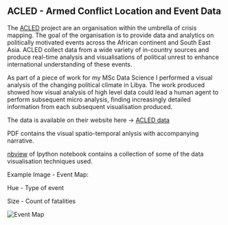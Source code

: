 ## ACLED - Armed Conflict Location and Event Data

The [ACLED](http://www.acleddata.com) project are an organisation within the umbrella of crisis mapping. The goal of the organisation is to provide data and analytics 
on politically motivated events across the African continent and South East Asia. ACLED collect data from a wide variety of in-country sources and
produce real-time analysis and visualisations of political unrest to enhance international understanding of these events.

As part of a piece of work for my MSc Data Science I performed a visual analysis of the changing political climate in Libya. The work produced
showed how visual analysis of high level data could lead a human agent to perform subsequent micro analysis, finding increasingly detailed information 
from each subsequent visualisation produced.

The data is available on their website here  -> [ACLED data](http://www.acleddata.com/data/)

PDF contains the visual spatio-temporal anlysis with accompanying narrative.

[nbview](https://nbviewer.jupyter.org/github/N-Johnston/Visualisations/blob/master/ACLED/Libya%20Tableau%20Analysis.ipynb) of Ipython notebook contains a collection of some of the data visualisation techniques used.

Example Image - Event Map: 

Hue - Type of event 

Size - Count of fatalities

![Event Map](https://github.com/N-Johnston/Visualisations/blob/master/ACLED/Images/EventType.png)
